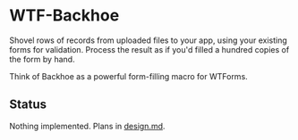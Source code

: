 # WTF-Backhoe

Shovel rows of records from uploaded files to your app, using your existing forms for validation. Process the result as if you'd filled a hundred copies of the form by hand.

Think of Backhoe as a powerful form-filling macro for WTForms.

## Status

Nothing implemented. Plans in [design.md](design.md).
